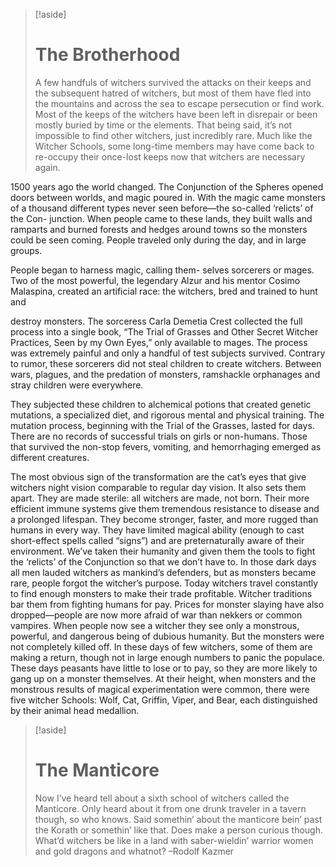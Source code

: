 >[!aside]
># The Brotherhood
>A few handfuls of witchers survived the attacks on their keeps and the subsequent hatred of witchers, but most of them have fled into the mountains and across the sea to escape persecution or find work. Most of the keeps of the witchers have been left in disrepair or been mostly buried by time or the elements. That being said, it’s not impossible to find other witchers, just incredibly rare. Much like the Witcher Schools, some long-time members may have come back to re-occupy their once-lost keeps now that witchers are necessary again.

1500 years ago the world changed. The Conjunction of the Spheres opened doors between worlds, and magic poured in. With the magic came monsters of a thousand different types never seen before—the so-called ‘relicts’ of the Con- junction. When people came to these lands, they built walls and ramparts and burned forests and hedges around towns so the monsters could be seen coming. People traveled only during the day, and in large groups.

People began to harness magic, calling them- selves sorcerers or mages. Two of the most powerful, the legendary Alzur and his mentor Cosimo Malaspina, created an artificial race: the witchers, bred and trained to hunt and

destroy monsters. The sorceress Carla Demetia Crest collected the full process into a single book, “The Trial of Grasses and Other Secret Witcher Practices, Seen by my Own Eyes,” only available to mages. The process was extremely painful and only a handful of test subjects survived. Contrary to rumor, these sorcerers did not steal children to create witchers. Between wars, plagues, and the predation of monsters, ramshackle orphanages and stray children were everywhere.

They subjected these children to alchemical potions that created genetic mutations, a specialized diet, and rigorous mental and physical training. The mutation process, beginning with the Trial of the Grasses, lasted for days. There are no records of successful trials on girls or non-humans. Those that survived the non-stop fevers, vomiting, and hemorrhaging emerged as different creatures.

The most obvious sign of the transformation are the cat’s eyes that give witchers night vision comparable to regular day vision. It also sets them apart. They are made sterile: all witchers are made, not born. Their more efficient immune systems give them tremendous resistance to disease and a prolonged lifespan. They become stronger, faster, and more rugged than humans in every way. They have limited magical ability (enough to cast short-effect spells called “signs”) and are preternaturally aware of their environment. We’ve taken their humanity and given them the tools to fight the ‘relicts’ of the Conjunction so that we don’t have to. In those dark days all men lauded witchers as mankind’s defenders, but as monsters became rare, people forgot the witcher’s purpose. Today witchers travel constantly to find enough monsters to make their trade profitable. Witcher traditions bar them from fighting humans for pay. Prices for monster slaying have also dropped—people are now more afraid of war than nekkers or common vampires. When people now see a witcher they see only a monstrous, powerful, and dangerous being of dubious humanity. But the monsters were not completely killed off. In these days of few witchers, some of them are making a return, though not in large enough numbers to panic the populace. These days peasants have little to lose or to pay, so they are more likely to gang up on a monster themselves. At their height, when monsters and the monstrous results of magical experimentation were common, there were five witcher Schools: Wolf, Cat, Griffin, Viper, and Bear, each distinguished by their animal head medallion.

>[!aside]
># The Manticore
>Now I’ve heard tell about a sixth school of witchers called the Manticore. Only heard about it from one drunk traveler in a tavern though, so who knows. Said somethin’ about the manticore bein’ past the Korath or somethin’ like that. Does make a person curious though. What’d witchers be like in a land with saber-wieldin’ warrior women and gold dragons and whatnot?
>–Rodolf Kazmer